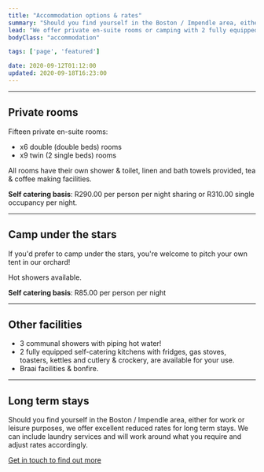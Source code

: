 ```yaml
---
title: "Accommodation options & rates"
summary: "Should you find yourself in the Boston / Impendle area, either for work or leisure purposes, we offer private en-suite rooms or camping with 2 fully equipped communal self catering kitchens."
lead: "We offer private en-suite rooms or camping with 2 fully equipped communal self catering kitchens."
bodyClass: "accommodation"

tags: ['page', 'featured']

date: 2020-09-12T01:12:00
updated: 2020-09-18T16:23:00
---
```


---

## Private rooms

Fifteen private en-suite rooms:

* x6 double (double beds) rooms
* x9 twin (2 single beds) rooms

All rooms have their own shower & toilet, linen and bath towels provided, tea & coffee making facilities.

**Self catering basis**: R290.00 per person per night sharing or R310.00 single occupancy per night.

---

## Camp under the stars

If you'd prefer to camp under the stars, you're welcome to pitch your own tent in our orchard!

Hot showers available.

**Self catering basis**: R85.00 per person per night

---

## Other facilities

* 3 communal showers with piping hot water!
* 2 fully equipped self-catering kitchens with fridges, gas stoves, toasters, kettles and cutlery & crockery, are available for your use.
* Braai facilities & bonfire.

---

## Long term stays

Should you find yourself in the Boston / Impendle area, either for work or leisure purposes, we offer excellent reduced rates for long term stays. We can include laundry services and will work around what you require and adjust rates accordingly.

[Get in touch to find out more][1]

[1]: /contact

